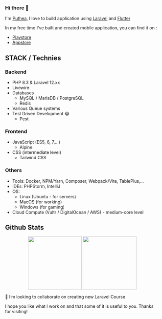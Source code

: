 ### Hi there 👋

I'm [Puthea](https://khemputhea.com), I love to build application using  [Laravel](https://github.com/laravel) and [Flutter](https://flutter.dev/) 

In my free time I've built and created mobile application, you can find it on :

- [Playstore](https://play.google.com/store/apps/developer?id=Khem+Puthea)
- [Appstore](https://apps.apple.com/gh/developer/puthea-khem/id1471748857)


## STACK / Technies

### Backend
- PHP 8.3 & Laravel 12.xx 
- Livewire
- Databases
  - MySQL / MariaDB / PostgreSQL
  - Redis
- Various Queue systems
- Test Driven Development 😂
    - Pest
    

### Frontend
- JavaScript (ES5, 6, 7,...)
  - Alpine
- CSS (intermediate level)
  - Tailwind CSS

### Others
- Tools: Docker, NPM/Yarn, Composer, Webpack/Vite, TablePlus,...
- IDEs: PHPStorm, IntelliJ
- OS: 
    - Linux (Ubuntu - for servers)
    - MacOS (for working)
    - Windows (for gaming)
- Cloud Compute (Vultr / DigitalOcean / AWS) - medium-core level

## Github Stats

<p align=center>
  <a href="https://github.com/anuraghazra/github-readme-stats">
    <img height=175 align="center" src="https://github-readme-stats.vercel.app/api?username=putheakhem&show_icons=true&locale=en&count_private=true&show_icons=true&theme=synthwave">
  </a>
  <a href="https://github.com/anuraghazra/github-readme-stats">
  <img height=175 align="center" src="https://github-readme-stats.vercel.app/api/top-langs?username=putheakhem&show_icons=true&locale=en&layout=compact&theme=synthwave&langs_count=8" />
  </a>
</p>

👯 I’m looking to collaborate on creating new Laravel Course

I hope you like what I work on and that some of it is useful to you. Thanks for visiting!
